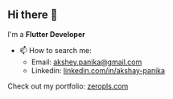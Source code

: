## Hi there 👋

I'm a **Flutter Developer**

- 📫 How to search me: 
  - Email: [akshey.panika@gmail.com](mailto:akshey.panika@gmail.com)
  - Linkedin: [linkedin.com/in/akshay-panika](https://linkedin.com/in/akshay-panika)
    
Check out my portfolio: [zeropls.com](https://www.zeropls.com)
